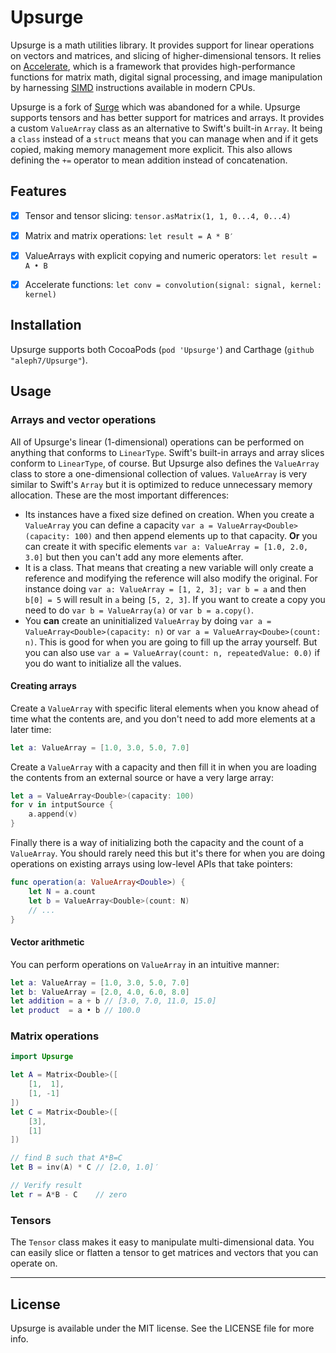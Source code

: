 # Upsurge

Upsurge is a math utilities library. It provides support for linear operations on vectors and matrices, and slicing of higher-dimensional tensors. It relies on [Accelerate](https://developer.apple.com/library/mac/documentation/Accelerate/Reference/AccelerateFWRef/index.html#//apple_ref/doc/uid/TP40009465), which is a framework that provides high-performance functions for matrix math, digital signal processing, and image manipulation by harnessing [SIMD](http://en.wikipedia.org/wiki/SIMD) instructions available in modern CPUs.

Upsurge is a fork of [Surge](https://github.com/mattt/Surge) which was abandoned for a while. Upsurge supports tensors and has better support for matrices and arrays. It provides a custom `ValueArray` class as an alternative to Swift's built-in `Array`. It being a `class` instead of a `struct` means that you can manage when and if it gets copied, making memory management more explicit. This also allows defining the `+=` operator to mean addition instead of concatenation.


## Features

- [x] Tensor and tensor slicing: `tensor.asMatrix(1, 1, 0...4, 0...4)`
- [x] Matrix and matrix operations: `let result = A * B′`
- [x] ValueArrays with explicit copying and numeric operators: `let result = A • B`
- [x] Accelerate functions: `let conv = convolution(signal: signal, kernel: kernel)`


## Installation

Upsurge supports both CocoaPods (`pod 'Upsurge'`) and Carthage (`github "aleph7/Upsurge"`). 


## Usage

### Arrays and vector operations

All of Upsurge's linear (1-dimensional) operations can be performed on anything that conforms to `LinearType`. Swift's built-in arrays and array slices conform to `LinearType`, of course. But Upsurge also defines the `ValueArray` class to store a one-dimensional collection of values. `ValueArray` is very similar to Swift's `Array` but it is optimized to reduce unnecessary memory allocation. These are the most important differences:
* Its instances have a fixed size defined on creation. When you create a `ValueArray` you can define a capacity `var a = ValueArray<Double>(capacity: 100)` and then append elements up to that capacity. **Or** you can create it with specific elements `var a: ValueArray = [1.0, 2.0, 3.0]` but then you can't add any more elements after.
* It is a class. That means that creating a new variable will only create a reference and modifying the reference will also modify the original. For instance doing `var a: ValueArray = [1, 2, 3]; var b = a` and then `b[0] = 5` will result in `a` being `[5, 2, 3]`. If you want to create a copy you need to do `var b = ValueArray(a)` or `var b = a.copy()`.
* You **can** create an uninitialized `ValueArray` by doing `var a = ValueArray<Double>(capacity: n)` or `var a = ValueArray<Doube>(count: n)`. This is good for when you are going to fill up the array yourself. But you can also use `var a = ValueArray(count: n, repeatedValue: 0.0)` if you do want to initialize all the values.

#### Creating arrays

Create a `ValueArray` with specific literal elements when you know ahead of time what the contents are, and you don't need to add more elements at a later time:
```swift
let a: ValueArray = [1.0, 3.0, 5.0, 7.0]
```

Create a `ValueArray` with a capacity and then fill it in when you are loading the contents from an external source or have a very large array:
```swift
let a = ValueArray<Double>(capacity: 100)
for v in intputSource {
    a.append(v)
}
```

Finally there is a way of initializing both the capacity and the count of a `ValueArray`. You should rarely need this but it's there for when you are doing operations on existing arrays using low-level APIs that take pointers:
```swift
func operation(a: ValueArray<Double>) {
    let N = a.count
    let b = ValueArray<Double>(count: N)
    // ...
}
```

#### Vector arithmetic

You can perform operations on `ValueArray` in an intuitive manner:
```swift
let a: ValueArray = [1.0, 3.0, 5.0, 7.0]
let b: ValueArray = [2.0, 4.0, 6.0, 8.0]
let addition = a + b // [3.0, 7.0, 11.0, 15.0]
let product  = a • b // 100.0

```


### Matrix operations

```swift
import Upsurge

let A = Matrix<Double>([
    [1,  1],
    [1, -1]
])
let C = Matrix<Double>([
    [3],
    [1]
])

// find B such that A*B=C
let B = inv(A) * C // [2.0, 1.0]′

// Verify result
let r = A*B - C    // zero   
```


### Tensors

The `Tensor` class makes it easy to manipulate multi-dimensional data. You can easily slice or flatten a tensor to get matrices and vectors that you can operate on.


---

## License

Upsurge is available under the MIT license. See the LICENSE file for more info.

